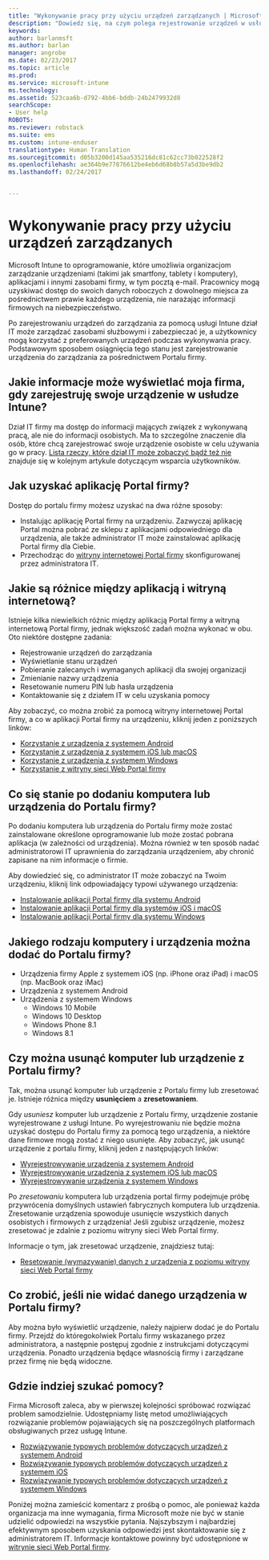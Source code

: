 ```yaml
---
title: "Wykonywanie pracy przy użyciu urządzeń zarządzanych | Microsoft Docs"
description: "Dowiedz się, na czym polega rejestrowanie urządzeń w usłudze Intune w celu zarządzania nimi."
keywords: 
author: barlanmsft
ms.author: barlan
manager: angrobe
ms.date: 02/23/2017
ms.topic: article
ms.prod: 
ms.service: microsoft-intune
ms.technology: 
ms.assetid: 523caa6b-d792-4bb6-bddb-24b2479932d8
searchScope:
- User help
ROBOTS: 
ms.reviewer: robstack
ms.suite: ems
ms.custom: intune-enduser
translationtype: Human Translation
ms.sourcegitcommit: d05b3200d145aa535216dc81c62cc73b022528f2
ms.openlocfilehash: ae364b9e77876612be4eb6d68b8b57a5d3be9db2
ms.lasthandoff: 02/24/2017


---
```


# <a name="use-managed-devices-to-get-work-done"></a>Wykonywanie pracy przy użyciu urządzeń zarządzanych
Microsoft Intune to oprogramowanie, które umożliwia organizacjom zarządzanie urządzeniami (takimi jak smartfony, tablety i komputery), aplikacjami i innymi zasobami firmy, w tym pocztą e-mail. Pracownicy mogą uzyskiwać dostęp do swoich danych roboczych z dowolnego miejsca za pośrednictwem prawie każdego urządzenia, nie narażając informacji firmowych na niebezpieczeństwo.

Po zarejestrowaniu urządzeń do zarządzania za pomocą usługi Intune dział IT może zarządzać zasobami służbowymi i zabezpieczać je, a użytkownicy mogą korzystać z preferowanych urządzeń podczas wykonywania pracy. Podstawowym sposobem osiągnięcia tego stanu jest zarejestrowanie urządzenia do zarządzania za pośrednictwem Portalu firmy.

## <a name="what-information-can-my-company-see-when-i-enroll-my-device-in-intune"></a>Jakie informacje może wyświetlać moja firma, gdy zarejestruję swoje urządzenie w usłudze Intune?
Dział IT firmy ma dostęp do informacji mających związek z wykonywaną pracą, ale nie do informacji osobistych. Ma to szczególne znaczenie dla osób, które chcą zarejestrować swoje urządzenie osobiste w celu używania go w pracy. [Lista rzeczy, które dział IT może zobaczyć bądź też nie](what-info-can-your-company-see-when-you-enroll-your-device-in-intune.md) znajduje się w kolejnym artykule dotyczącym wsparcia użytkowników.

## <a name="how-do-i-get-the-company-portal"></a>Jak uzyskać aplikację Portal firmy?
Dostęp do portalu firmy możesz uzyskać na dwa różne sposoby:

- Instalując aplikację Portal firmy na urządzeniu. Zazwyczaj aplikację Portal można pobrać ze sklepu z aplikacjami odpowiedniego dla urządzenia, ale także administrator IT może zainstalować aplikację Portal firmy dla Ciebie.
- Przechodząc do [witryny internetowej Portal firmy](http://portal.manage.microsoft.com) skonfigurowanej przez administratora IT.

## <a name="whats-the-difference-between-the-app-and-the-website"></a>Jakie są różnice między aplikacją i witryną internetową?
Istnieje kilka niewielkich różnic między aplikacją Portal firmy a witryną internetową Portal firmy, jednak większość zadań można wykonać w obu. Oto niektóre dostępne zadania:

- Rejestrowanie urządzeń do zarządzania
- Wyświetlanie stanu urządzeń
- Pobieranie zalecanych i wymaganych aplikacji dla swojej organizacji
- Zmienianie nazwy urządzenia
- Resetowanie numeru PIN lub hasła urządzenia
- Kontaktowanie się z działem IT w celu uzyskania pomocy

Aby zobaczyć, co można zrobić za pomocą witryny internetowej Portal firmy, a co w aplikacji Portal firmy na urządzeniu, kliknij jeden z poniższych linków:

- [Korzystanie z urządzenia z systemem Android](using-your-android-device-with-intune.md)
- [Korzystanie z urządzenia z systemem iOS lub macOS](using-your-ios-or-macOS-device-with-intune.md)
- [Korzystanie z urządzenia z systemem Windows](using-your-windows-device-with-intune.md)
- [Korzystanie z witryny sieci Web Portal firmy](using-the-intune-company-portal-website.md)

## <a name="what-happens-when-you-add-a-computer-or-device-to-the-company-portal"></a>Co się stanie po dodaniu komputera lub urządzenia do Portalu firmy?
Po dodaniu komputera lub urządzenia do Portalu firmy może zostać zainstalowane określone oprogramowanie lub może zostać pobrana aplikacja (w zależności od urządzenia). Można również w ten sposób nadać administratorowi IT uprawnienia do zarządzania urządzeniem, aby chronić zapisane na nim informacje o firmie.

Aby dowiedzieć się, co administrator IT może zobaczyć na Twoim urządzeniu, kliknij link odpowiadający typowi używanego urządzenia:

- [Instalowanie aplikacji Portal firmy dla systemu Android](what-happens-if-you-install-the-company-portal-app-and-enroll-your-device-in-intune-android.md)
- [Instalowanie aplikacji Portal firmy dla systemów iOS i macOS](what-happens-if-you-install-the-company-portal-app-and-enroll-your-device-in-intune-ios.md)
- [Instalowanie aplikacji Portal firmy dla systemu Windows](what-info-can-your-company-see-when-you-enroll-your-device-in-intune.md)

## <a name="what-kind-of-computers-or-devices-can-you-add-to-the-company-portal"></a>Jakiego rodzaju komputery i urządzenia można dodać do Portalu firmy?
-   Urządzenia firmy Apple z systemem iOS (np. iPhone oraz iPad) i macOS (np. MacBook oraz iMac)
-   Urządzenia z systemem Android
-   Urządzenia z systemem Windows
    -   Windows 10 Mobile
    -   Windows 10 Desktop
    -   Windows Phone 8.1
    -   Windows 8.1

## <a name="can-you-remove-a-computer-or-device-from-the-company-portal"></a>Czy można usunąć komputer lub urządzenie z Portalu firmy?
Tak, można usunąć komputer lub urządzenie z Portalu firmy lub zresetować je. Istnieje różnica między **usunięciem** a **zresetowaniem**.

Gdy *usuniesz* komputer lub urządzenie z Portalu firmy, urządzenie zostanie wyrejestrowane z usługi Intune. Po wyrejestrowaniu nie będzie można uzyskać dostępu do Portalu firmy za pomocą tego urządzenia, a niektóre dane firmowe mogą zostać z niego usunięte. Aby zobaczyć, jak usunąć urządzenie z portalu firmy, kliknij jeden z następujących linków:

- [Wyrejestrowywanie urządzenia z systemem Android](unenroll-your-device-from-intune-android.md)
- [Wyrejestrowywanie urządzenia z systemem iOS lub macOS](unenroll-your-device-from-intune-ios.md)
- [Wyrejestrowywanie urządzenia z systemem Windows](unenroll-your-device-from-intune-windows.md)

Po *zresetowaniu* komputera lub urządzenia portal firmy podejmuje próbę przywrócenia domyślnych ustawień fabrycznych komputera lub urządzenia. Zresetowanie urządzenia spowoduje usunięcie wszystkich danych osobistych i firmowych z urządzenia! Jeśli zgubisz urządzenie, możesz zresetować je zdalnie z poziomu witryny sieci Web Portal firmy.

Informacje o tym, jak zresetować urządzenie, znajdziesz tutaj:

- [Resetowanie (wymazywanie) danych z urządzenia z poziomu witryny sieci Web Portal firmy](reset-erase-your-device-cpwebsite.md)

## <a name="what-if-i-cant-see-my-device-in-the-company-portal"></a>Co zrobić, jeśli nie widać danego urządzenia w Portalu firmy?
Aby można było wyświetlić urządzenie, należy najpierw dodać je do Portalu firmy. Przejdź do któregokolwiek Portalu firmy wskazanego przez administratora, a następnie postępuj zgodnie z instrukcjami dotyczącymi urządzenia. Ponadto urządzenia będące własnością firmy i zarządzane przez firmę nie będą widoczne.

## <a name="where-else-can-i-go-for-help"></a>Gdzie indziej szukać pomocy?
Firma Microsoft zaleca, aby w pierwszej kolejności spróbować rozwiązać problem samodzielnie. Udostępniamy listę metod umożliwiających rozwiązanie problemów pojawiających się na poszczególnych platformach obsługiwanych przez usługę Intune.

- [Rozwiązywanie typowych problemów dotyczących urządzeń z systemem Android](troubleshoot-your-device-android.md)
- [Rozwiązywanie typowych problemów dotyczących urządzeń z systemem iOS](troubleshoot-your-device-ios.md)
- [Rozwiązywanie typowych problemów dotyczących urządzeń z systemem Windows](troubleshoot-your-device-windows.md)

Poniżej można zamieścić komentarz z prośbą o pomoc, ale ponieważ każda organizacja ma inne wymagania, firma Microsoft może nie być w stanie udzielić odpowiedzi na wszystkie pytania. Najszybszym i najbardziej efektywnym sposobem uzyskania odpowiedzi jest skontaktowanie się z administratorem IT. Informacje kontaktowe powinny być udostępnione w [witrynie sieci Web Portal firmy](http://portal.manage.microsoft.com).

